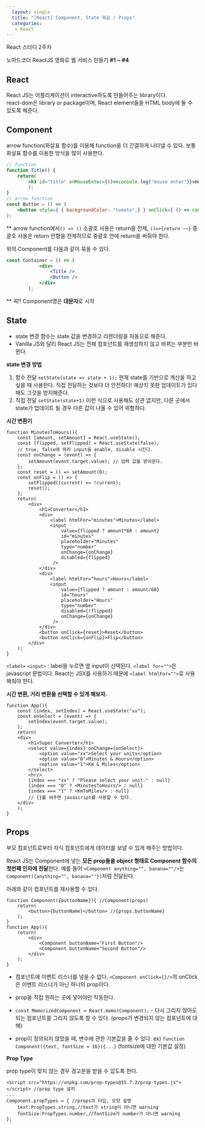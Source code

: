 ```yaml
---
  layout: single
  title: "[React] Component, State 복습 / Props"
  categories:
   - React
---
```


React 스터디 2주차

노마드코더 ReactJS 영화로 웹 서비스 만들기 **#1 ~ #4**

## React

React JS는 어플리케이션이 interactive하도록 만들어주는 library이다.  
react-dom은 library or package이며, React element들을 HTML body에 둘 수 있도록 해준다.

## Component

arrow function(화살표 함수)를 이용해 function을 더 간결하게 나타낼 수 있다. 보통 화살표 함수를 이용한 방식을 많이 사용한다.

```jsx
// function
function Title() {
	return(
		<h3 id="title" onMouseEnter={()=>console.log("mouse enter")}>Hello I'm a title</h3>
        );
}
// arrow function
const Button = () => (
	<button style={ { backgroundColor: "tomato",} } onClick={ () => console.log("im clicked") }>Click!</button>
);
```

** arrow function에서`() => ()` 소괄호 사용은 return을 전제, `()=>{return ~~}` 중괄호 사용은 return 안함을 전제하므로 중괄호 안에 return을 써줘야 한다.

위의 Component를 다음과 같이 묶을 수 있다.

```jsx
const Container = () => (
            <div>
                <Title />
                <Button />
            </div>
        );
```

** 꼭!! Component명은 **대문자**로 시작

## State

+ state 변경 함수는 state 값을 변경하고 리렌더링을 자동으로 해준다. 
+ Vanilla JS와 달리 React JS는 전체 컴포넌트를 재생성하지 않고 바뀌는 부분만 바뀐다.

**state 변경 방법**

1) 함수 전달  `setState(state => state + 1);` 
    현재 state를 기반으로 계산을 하고 싶을 때 사용한다. 직접 전달하는 것보다 더 안전하다! 예상치 못한 업데이트가 있다해도 그것을 방지해준다.
2) 직접 전달  `setState(state+1)`
   이런 식으로 사용해도 상관 없지만, 다른 곳에서 state가 업데이트 될 경우 다른 값이 나올 수 있어 위험하다.

**시간 변환기**

```react
function MinutesToHours(){
    const [amount, setAmount] = React.useState();
    const [flipped, setFlipped] = React.useState(false); 
    // true, false에 따라 input을 enable, disable 시킨다.
    const onChange = (event) => {
        setAmount(event.target.value); // 입력 값을 받아온다.
    };
    const reset = () => setAmount(0);
    const onFlip = () => {
        setFlipped((current) => !current);
        reset();
    };
    return(
        <div>
            <h1>Converter</h1>
            <div>
                <label htmlFor="minutes">Minutes</label>
                <input 
                    value={flipped ? amount*60 : amount} 
                    id="minutes" 
                    placeholder="Minutes" 
                    type="number" 
                    onChange={onChange}
                    disabled={flipped}
                 />
            </div>
            <div>
                <label htmlFor="hours">Hours</label>
                <input 
                    value={flipped ? amount : amount/60}
                    id="hours" 
                    placeholder="Hours" 
                    type="number"
                    disabled={!flipped}
                    onChange={onChange}
                 />
            </div>
            <button onClick={reset}>Reset</button>
            <button onClick={onFlip}>Flip</button>
        </div>
    );
}
```

 `<label>` `<input>` : label을 누르면 옆 input이 선택된다. `<label for="">`은 javascript 문법이다. React는 JSX를 사용하기 때문에 `<label htmlFor="">`로 사용해줘야 한다.

**시간 변환, 거리 변환을 선택할 수 있게 해보자.**

```react
function App(){
    const [index, setIndex] = React.useState("xx");
    const onSelect = (event) => {
   		setIndex(event.target.value);
    };
    return(
    <div>
    	<h1>Super Converter</h1>
    	<select value={index} onChange={onSelect}>
    		<option value="xx">Select your units</option>
            <option value="0">Minutes & Hours</option>
            <option value="1">Km & Miles</option>
    	</select>
    	<hr/>
        {index === "xx" ? "Please select your unit." : null}
        {index === "0" ? <MinutesToHours/> : null}
        {index === "1" ? <KmToMiles/> : null}
        // {}를 써주면 javascript를 사용할 수 있다.
    </div>
    );
}
```



## Props

부모 컴포넌트로부터 자식 컴포넌트에게 데이터를 보낼 수 있게 해주는 방법이다.

React JS는 Component에 넣는 **모든 prop들을 object 형태로 Component 함수의 첫번째 인자에 전달**한다. 예를 들어 `<Component anything="", banana=""/>`는 `Component({anything="", banana=""})`처럼 전달된다.

아래와 같이 컴포넌트를 재사용할 수 있다.

```react
function Component({buttonName}){ //Component(props)
    return(
        <button>{buttonName}</button> //{props.buttonName}
    );
}
function App(){
    return(
    	<div>
        	<Component buttonName="First Button"/>
            <Component buttonName="Second Button"/>
        </div>
    );
}
```

+ 컴포넌트에 이벤트 리스너를 넣을 수 없다. `<Component onClick={}/>`의 onClick은 이벤트 리스너가 아닌 하나의 prop이다. 

+ prop을 직접 원하는 곳에 넣어야만 작동한다.
+ `const MemorizedComponent = React.memo(Component);` - 다시 그리지 않아도 되는 컴포넌트를 그리지 않도록 할 수 있다. (props가 변경되지 않는 컴포넌트에 대해)
+ prop이 정의되지 않았을 때, 변수에 관한 기본값을 줄 수 있다. ex) `function Component({text, fontSize = 16}){...}`  (fontsize에 대한 기본값 설정)

**Prop Type**

prop type이 맞지 않는 경우 경고문을 받을 수 있도록 한다.

```react
<script src="https://unpkg.com/prop-types@15.7.2/prop-types.js"></script> //prop type 설치
...
Component.propTypes = { //props의 타입, 모양 설명
    text:PropTypes.string,//text가 string이 아니면 warning
    fontSize:PropTypes.number,//fontSize가 number가 아니면 warning
};
```

